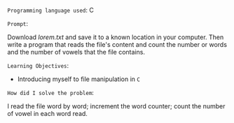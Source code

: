 `Programming language used`: C

`Prompt`:

Download *lorem.txt* and save it to a known location in your computer. Then write a program that reads the file's content and count the number or words and the number of vowels that the file contains.

`Learning Objectives`:

- Introducing myself to file manipulation in `C`

`How did I solve the problem`:

I read the file word by word; increment the word counter; count the number of vowel in each word read.